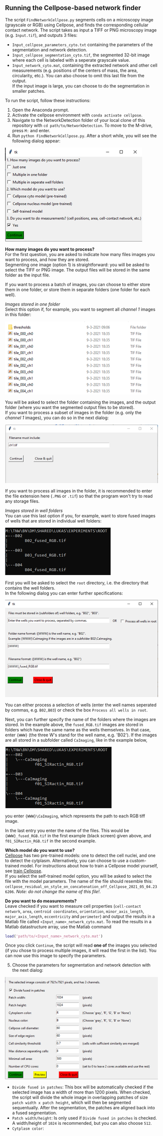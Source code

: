 ## Running the Cellpose-based network finder

The script ```FindNetworkCellpose.py``` segments cells on a microscopy image (grayscale or RGB) using Cellpose, and finds the corresponding cellular contact network. The script takes as input a TIFF or PNG microscopy image (e.g. ```Input.tif```), and outputs 3 files:
- ```Input_cellpose_parameters_cyto.txt``` containing the parameters of the segmentation and network detection.
- ```Input_cellpose_segmentation_cyto.tif```, the segmented 32-bit image where each cell is labeled with a seperate grayscale value.
- ```Input_network_cyto.mat```, containing the extracted network and other cell measurements (e.g. positions of the centers of mass, the area, circularity, etc.). You can also choose to omit this last file from the output.  
If the input image is large, you can choose to do the segmentation in smaller patches.

To run the script, follow these instructions:

1. Open the Anaconda prompt.
2. Activate the cellpose environment with ```conda activate cellpose```.
3. Navigate to the NetworkDetection folder of your local clone of this repository with ```cd path/to/NetworkDetection```. To move to the M-drive, press ```M:``` and enter.
4. Run ```python FindNetworkCellpose.py```. After a short while, you will see the following dialog appear:  

![choose model](assets/img/ChooseModel.PNG)  

**How many images do you want to process?**  
For the first question, you are asked to indicate how many files images you want to process, and how they are stored.  
Segmenting one image (option 1) is straightforward: you will be asked to select the TIFF or PNG image. The output files will be stored in the same folder as the input file.  

If you want to process a batch of images, you can choose to either store them in one folder, or store them in separate folders (one folder for each well).  

*Images stored in one folder*  
Select this option if, for example, you want to segment all *channel 1* images in this folder:  

![one folder](assets/img/ImagesInOneFolder.PNG)

You will be asked to select the folder containing the images, and the output folder (where you want the segmented output files to be stored).  
If you want to process a subset of images in the folder (e.g. only the *channel 1* images), you can do so in the next dialog:  

![filename must include](assets/img/FileNameMustInclude.PNG)

If you want to process all images in the folder, it is recommended to enter the file extension here (```.PNG``` or ```.tif```) so that the program won't try to read any storage files.  

*Images stored in well folders*  
You can use this last option if you, for example, want to store fused images of wells that are stored in individual well folders:  

![well folders](assets/img/ImagesInWellFolders.PNG)  

First you will be asked to select the ```root``` directory, i.e. the directory that contains the well folders.  
In the following dialog you can enter further specifications:  

![specify well folders](assets/img/SpecifyWellFolders.PNG)

You can either process a selection of wells (enter the well names seperated by commas, e.g. ```B02,B03```) or check the box ```Process all wells in root```.  

Next, you can further specify the name of the folders where the images are stored. In the example above, the ```fused_RGB.tif``` images are stored in folders which have the same name as the wells themselves. In that case, enter ```{WWW}``` (the three W's stand for the well name, e.g. 'B02'). If the images are all stored in a subfolder called ```CaImaging```, like in the example below,  

![well subfolders](assets/img/ImagesInWellSubFolders.PNG)  

you enter ```{WWW}\CaImaging```, which represents the path to each RGB tiff image.  

In the last entry you enter the name of the files. This would be ```{WWW}_fused_RGB.tif``` in the first example (black screen) given above, and ```f01_SIRactin_RGB.tif``` in the second example.  

**Which model do you want to use?**  
[Cellpose](https://www.cellpose.org/) has two pre-trained models: one to detect the cell nuclei, and one to detect the cytplasm. Alternatively, you can choose to use a custom-trained model. For instructions about how to train a Cellpose model yourself, see [train Cellpose](train_cellpose.md).  
If you select the self-trained model option, you will be asked to select the file with the model parameters. The name of the file should resemble this: ```cellpose_residual_on_style_on_concatenation_off_Cellpose_2021_05_04.236206```. *Note: do not change the name of this file!*.

**Do you want to do measurements?**  
Leave checked if you want to measure cell properties (```cell-contact network```, ```area```, ```centroid coordinates```, ```orientation```, ```minor_axis_length```, ```major_axis_length```, ```eccentricity``` and ```perimeter```) and output the results in a Matlab file called ```<Input_name>_network_cyto.mat```. To read the results in a Matlab datastructure array, use the Matlab command  
```matlab
load('path/to/<Input_name>_network_cyto.mat')
```

Once you click ```Continue```, the script will read **one of** the images you selected (if you chose to process multiple images, it will read the first in the list). You can now use this image to specify the parameters.

5. Choose the parameters for segmentation and network detection with the next dialog:  

![choose parameters](assets/img/ChooseParameters.PNG) 
 
- ```Divide fused in patches```: This box will be automatically checked if the selected image has a width of more than 1200 pixels. When checked, the script will divide the whole image in overlapping patches of size ```patch width x patch height```, which will then be segmented sequentually. After the segmentation, the patches are aligned back into a fused segmentation.
- ```Patch width/height```: Is only used if ```Divide fused in patches``` is checked. A width/height of ```1024``` is recommended, but you can also choose ```512```.
- ```Cytplasm color```:
